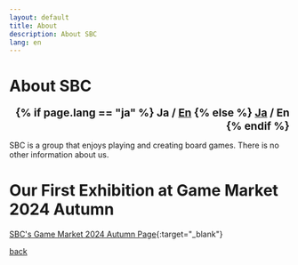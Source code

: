 ```yaml
---
layout: default
title: About
description: About SBC
lang: en
---
```


# **About SBC**

<div style="text-align: right; font-size: 1.2rem; font-weight: bold;">
  {% if page.lang == "ja" %}
    <span>Ja / <a href="{{site.baseurl}}{% link about-en.md %}">En</a></span>
  {% else %}
    <span><a href="{{site.baseurl}}{% link about.md %}">Ja</a> / En</span>
  {% endif %}
</div>

SBC is a group that enjoys playing and creating board games.
There is no other information about us.

# **Our First Exhibition at Game Market 2024 Autumn**

[SBC's Game Market 2024 Autumn Page](https://gamemarket.jp/booth?target_gm=2024a&keyword=SBC){:target="\_blank"}

[back](./)
